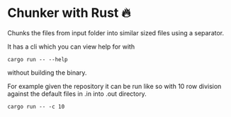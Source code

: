 # Chunker with Rust 🔥

Chunks the files from input folder into similar sized files using a separator. 

It has a cli which you can view help for with 

```
cargo run -- --help
```

without building the binary.

For example given the repository it can be run like so with 10 row division against the default files in .in into .out directory.

```
cargo run -- -c 10 
```
